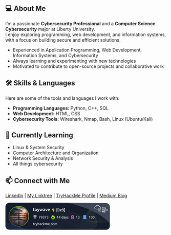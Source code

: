 ## 💻 About Me
I’m a passionate **Cybersecurity Professional** and a **Computer Science Cybersecurity** major at Liberty University.  
I enjoy exploring programming, web development, and information systems, with a focus on building secure and efficient solutions.

- Experienced in Application Programming, Web Development, Information Systems, and Cybersecurity
- Always learning and experimenting with new technologies
- Motivated to contribute to open-source projects and collaborative work

## 🛠️ Skills & Languages
Here are some of the tools and languages I work with:

- **Programming Languages:** Python, C++, SQL  
- **Web Development:** HTML, CSS  
- **Cybersecurity Tools:** Wireshark, Nmap, Bash, Linux (Ubuntu/Kali)  

## 🌱 Currently Learning
- Linux & System Security
- Computer Architecture and Organization  
- Network Security & Analysis
- All things cybersecurity

## 📫 Connect with Me
<a href="https://www.linkedin.com/in/taylor-wavra-7b5a7724b/">LinkedIn</a>
 | 
<a href="https://linktr.ee/taywave03">My Linktree</a>
 | 
 <a href="https://tryhackme.com/r/p/taywave">TryHackMe Profile</a>
| 
<a href="https://medium.com/@taylorwavra">Medium Blog</a>
<!-- Tools:



Certifications:


-->

![tryhackme stats](https://raw.githubusercontent.com/taywave/taywave/master/assets/thm_propic.png)
<!--
**taywave/taywave** is a ✨ _special_ ✨ repository because its `README.md` (this file) appears on your GitHub profile.

Here are some ideas to get you started:

- 🔭 I’m currently working on ...
- 🌱 I’m currently learning ...
- 👯 I’m looking to collaborate on ...
- 🤔 I’m looking for help with ...
- 💬 Ask me about ...
- 📫 How to reach me: ...
- 😄 Pronouns: ...
- ⚡ Fun fact: ...
-->



